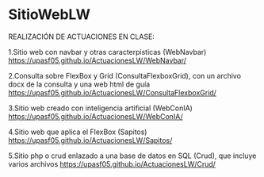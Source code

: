 # SitioWebLW

REALIZACIÓN DE ACTUACIONES EN CLASE:

1.Sitio web con navbar y otras caracterpisticas (WebNavbar)
https://upasf05.github.io/ActuacionesLW/WebNavbar/

2.Consulta sobre FlexBox y Grid (ConsultaFlexboxGrid), con un archivo docx de la consulta y una web html de guía
https://upasf05.github.io/ActuacionesLW/ConsultaFlexboxGrid/

3.Sitio web creado con inteligencia artificial (WebConIA)
https://upasf05.github.io/ActuacionesLW/WebConIA/

4.Sitio web que aplica el FlexBox (Sapitos)
https://upasf05.github.io/ActuacionesLW/Sapitos/

5.Sitio php o crud enlazado a una base de datos en SQL (Crud), que incluye varios archivos 
https://upasf05.github.io/ActuacionesLW/Crud/
